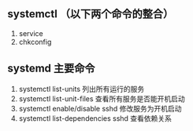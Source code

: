 ## systemctl （以下两个命令的整合）
1. service
2. chkconfig

## systemd 主要命令
1. systemctl list-units     列出所有运行的服务
2. systemctl list-unit-files 查看所有服务是否能开机启动
3. systemctl enable/disable sshd  修改服务为开机启动
4. systemctl list-dependencies sshd 查看依赖关系
  
